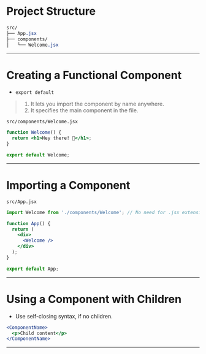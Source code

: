 # Project Structure
``` css
src/
├── App.jsx
├── components/
│   └── Welcome.jsx

```

---
# Creating a Functional Component
- `export default` 
>1. It lets you import the component by name anywhere.
>2. It specifies the main component in the file.

`src/components/Welcome.jsx`
``` jsx
function Welcome() {
  return <h1>Hey there! 👋</h1>;
}

export default Welcome;
```

---
# Importing a Component
`src/App.jsx`
``` jsx
import Welcome from './components/Welcome'; // No need for .jsx extension

function App() {
  return (
    <div>
      <Welcome />
    </div>
  );
}

export default App;
```

---
# Using a Component with Children
- Use self-closing syntax, if no children.
``` jsx
<ComponentName>
  <p>Child content</p>
</ComponentName>
```

---
